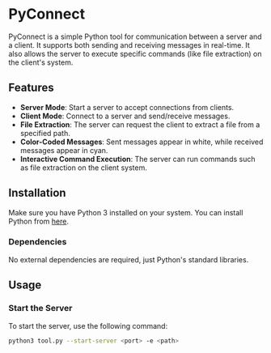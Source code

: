 # PyConnect

PyConnect is a simple Python tool for communication between a server and a client. It supports both sending and receiving messages in real-time. It also allows the server to execute specific commands (like file extraction) on the client's system.

## Features

- **Server Mode**: Start a server to accept connections from clients.
- **Client Mode**: Connect to a server and send/receive messages.
- **File Extraction**: The server can request the client to extract a file from a specified path.
- **Color-Coded Messages**: Sent messages appear in white, while received messages appear in cyan.
- **Interactive Command Execution**: The server can run commands such as file extraction on the client system.

## Installation

Make sure you have Python 3 installed on your system. You can install Python from [here](https://www.python.org/downloads/).

### Dependencies

No external dependencies are required, just Python's standard libraries.

## Usage

### Start the Server

To start the server, use the following command:

```bash
python3 tool.py --start-server <port> -e <path>
